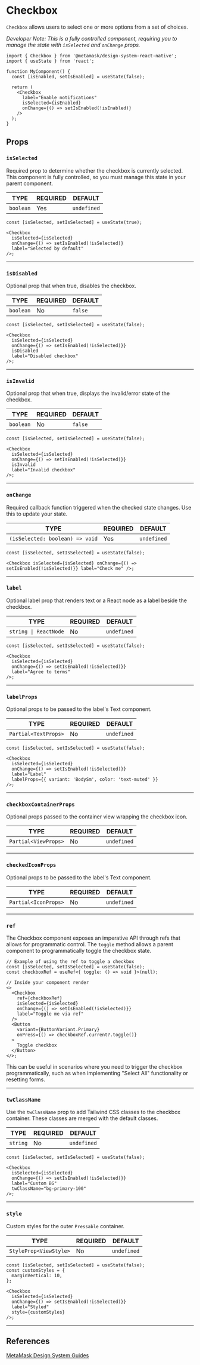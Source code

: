 # Checkbox

`Checkbox` allows users to select one or more options from a set of choices.

_Developer Note: This is a fully controlled component, requiring you to manage the state with `isSelected` and `onChange` props._

```tsx
import { Checkbox } from '@metamask/design-system-react-native';
import { useState } from 'react';

function MyComponent() {
  const [isEnabled, setIsEnabled] = useState(false);

  return (
    <Checkbox
      label="Enable notifications"
      isSelected={isEnabled}
      onChange={() => setIsEnabled(!isEnabled)}
    />
  );
}
```

## Props

### `isSelected`

Required prop to determine whether the checkbox is currently selected. This component is fully controlled, so you must manage this state in your parent component.

| TYPE      | REQUIRED | DEFAULT     |
| --------- | -------- | ----------- |
| `boolean` | Yes      | `undefined` |

```tsx
const [isSelected, setIsSelected] = useState(true);

<Checkbox
  isSelected={isSelected}
  onChange={() => setIsEnabled(!isSelected)}
  label="Selected by default"
/>;
```

---

### `isDisabled`

Optional prop that when true, disables the checkbox.

| TYPE      | REQUIRED | DEFAULT |
| --------- | -------- | ------- |
| `boolean` | No       | `false` |

```tsx
const [isSelected, setIsSelected] = useState(false);

<Checkbox
  isSelected={isSelected}
  onChange={() => setIsEnabled(!isSelected)}}
  isDisabled
  label="Disabled checkbox"
/>;
```

---

### `isInvalid`

Optional prop that when true, displays the invalid/error state of the checkbox.

| TYPE      | REQUIRED | DEFAULT |
| --------- | -------- | ------- |
| `boolean` | No       | `false` |

```tsx
const [isSelected, setIsSelected] = useState(false);

<Checkbox
  isSelected={isSelected}
  onChange={() => setIsEnabled(!isSelected)}}
  isInvalid
  label="Invalid checkbox"
/>;
```

---

### `onChange`

Required callback function triggered when the checked state changes. Use this to update your state.

| TYPE                            | REQUIRED | DEFAULT     |
| ------------------------------- | -------- | ----------- |
| `(isSelected: boolean) => void` | Yes      | `undefined` |

```tsx
const [isSelected, setIsSelected] = useState(false);

<Checkbox isSelected={isSelected} onChange={() => setIsEnabled(!isSelected)}} label="Check me" />;
```

---

### `label`

Optional label prop that renders text or a React node as a label beside the checkbox.

| TYPE                  | REQUIRED | DEFAULT     |
| --------------------- | -------- | ----------- |
| `string \| ReactNode` | No       | `undefined` |

```tsx
const [isSelected, setIsSelected] = useState(false);

<Checkbox
  isSelected={isSelected}
  onChange={() => setIsEnabled(!isSelected)}}
  label="Agree to terms"
/>;
```

---

### `labelProps`

Optional props to be passed to the label's Text component.

| TYPE                 | REQUIRED | DEFAULT     |
| -------------------- | -------- | ----------- |
| `Partial<TextProps>` | No       | `undefined` |

```tsx
const [isSelected, setIsSelected] = useState(false);

<Checkbox
  isSelected={isSelected}
  onChange={() => setIsEnabled(!isSelected)}}
  label="Label"
  labelProps={{ variant: 'BodySm', color: 'text-muted' }}
/>;
```

---

### `checkboxContainerProps`

Optional props passed to the container view wrapping the checkbox icon.

| TYPE                 | REQUIRED | DEFAULT     |
| -------------------- | -------- | ----------- |
| `Partial<ViewProps>` | No       | `undefined` |

---

### `checkedIconProps`

Optional props to be passed to the label's Text component.

| TYPE                 | REQUIRED | DEFAULT     |
| -------------------- | -------- | ----------- |
| `Partial<IconProps>` | No       | `undefined` |

---

### `ref`

The Checkbox component exposes an imperative API through refs that allows for programmatic control. The `toggle` method allows a parent component to programmatically toggle the checkbox state.

```tsx
// Example of using the ref to toggle a checkbox
const [isSelected, setIsSelected] = useState(false);
const checkboxRef = useRef<{ toggle: () => void }>(null);

// Inside your component render
<>
  <Checkbox
    ref={checkboxRef}
    isSelected={isSelected}
    onChange={() => setIsEnabled(!isSelected)}}
    label="Toggle me via ref"
  />
  <Button
    variant={ButtonVariant.Primary}
    onPress={() => checkboxRef.current?.toggle()}
  >
    Toggle checkbox
  </Button>
</>;
```

This can be useful in scenarios where you need to trigger the checkbox programmatically, such as when implementing "Select All" functionality or resetting forms.

---

### `twClassName`

Use the `twClassName` prop to add Tailwind CSS classes to the checkbox container. These classes are merged with the default classes.

| TYPE     | REQUIRED | DEFAULT     |
| -------- | -------- | ----------- |
| `string` | No       | `undefined` |

```tsx
const [isSelected, setIsSelected] = useState(false);

<Checkbox
  isSelected={isSelected}
  onChange={() => setIsEnabled(!isSelected)}}
  label="Custom BG"
  twClassName="bg-primary-100"
/>;
```

---

### `style`

Custom styles for the outer `Pressable` container.

| TYPE                   | REQUIRED | DEFAULT     |
| ---------------------- | -------- | ----------- |
| `StyleProp<ViewStyle>` | No       | `undefined` |

```tsx
const [isSelected, setIsSelected] = useState(false);
const customStyles = {
  marginVertical: 10,
};

<Checkbox
  isSelected={isSelected}
  onChange={() => setIsEnabled(!isSelected)}}
  label="Styled"
  style={customStyles}
/>;
```

---

## References

[MetaMask Design System Guides](https://www.notion.so/MetaMask-Design-System-Guides-Design-f86ecc914d6b4eb6873a122b83c12940)
